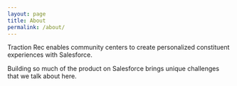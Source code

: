 ```yaml
---
layout: page
title: About
permalink: /about/
---
```


Traction Rec enables community centers to create personalized constituent experiences with Salesforce.

Building so much of the product on Salesforce brings unique challenges that we talk about here.